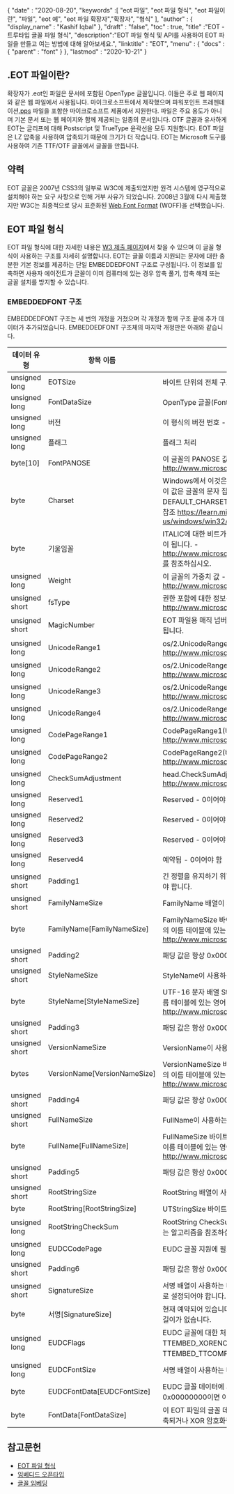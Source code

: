 {
  "date" : "2020-08-20",
  "keywords" :[ "eot 파일", "eot 파일 형식", "eot 파일이란", "파일", "eot 예", "eot 파일 확장자","확장자", "형식" ],
  "author" : {
    "display_name" : "Kashif Iqbal"
},
  "draft" : "false",
  "toc" : true,
  "title" :"EOT - 트루타입 글꼴 파일 형식",
  "description":"EOT 파일 형식 및 API를 사용하여 EOT 파일을 만들고 여는 방법에 대해 알아보세요.",
  "linktitle" : "EOT",
  "menu" : {
    "docs" : {
      "parent" : "font"
}
},
  "lastmod" : "2020-10-21"
}

## .EOT 파일이란?

확장자가 .eot인 파일은 문서에 포함된 OpenType 글꼴입니다. 이들은 주로 웹 페이지와 같은 웹 파일에서 사용됩니다. 마이크로소프트에서 제작했으며 파워포인트 프레젠테이션[.pps](/ko/presentation/pps) 파일을 포함한 마이크로소프트 제품에서 지원한다. 파일은 주요 용도가 아니며 기본 문서 또는 웹 페이지와 함께 제공되는 일종의 문서입니다. OTF 글꼴과 유사하게 EOT는 글리프에 대해 Postscript 및 TrueType 윤곽선을 모두 지원합니다. EOT 파일은 LZ 압축을 사용하여 압축되기 때문에 크기가 더 작습니다. EOT는 Microsoft 도구를 사용하여 기존 TTF/OTF 글꼴에서 글꼴을 만듭니다.

## 약력

EOT 글꼴은 2007년 CSS3의 일부로 W3C에 제출되었지만 원격 시스템에 영구적으로 설치해야 하는 요구 사항으로 인해 거부 사유가 되었습니다. 2008년 3월에 다시 제출했지만 W3C는 최종적으로 당시 표준화된 [Web Font Format](/ko/font/woff/) (WOFF)을 선택했습니다.

## EOT 파일 형식

EOT 파일 형식에 대한 자세한 내용은 [W3 제출 페이지](https://www.w3.org/Submission/EOT/#FileFormat)에서 찾을 수 있으며 이 글꼴 형식이 사용하는 구조를 자세히 설명합니다. EOT는 글꼴 이름과 지원되는 문자에 대한 충분한 기본 정보를 제공하는 단일 EMBEDDEDFONT 구조로 구성됩니다. 이 정보를 압축하면 사용자 에이전트가 글꼴이 이미 컴퓨터에 있는 경우 압축 풀기, 압축 해제 또는 글꼴 설치를 방지할 수 있습니다.

### EMBEDDEDFONT 구조
EMBEDDEDFONT 구조는 세 번의 개정을 거쳤으며 각 개정과 함께 구조 끝에 추가 데이터가 추가되었습니다. EMBEDDEDFONT 구조체의 마지막 개정판은 아래와 같습니다.

|데이터 유형|항목 이름|설명|
---|---|---|
|unsigned long|EOTSize|바이트 단위의 전체 구조 길이(문자열 및 글꼴 데이터 포함)|
|unsigned long|FontDataSize|OpenType 글꼴(FontData)의 길이(바이트)|
|unsigned long|버전|이 형식의 버전 번호 - 0x00020002|
|unsigned long|플래그|플래그 처리|
|byte[10]|FontPANOSE|이 글꼴의 PANOSE 값 - 참조 http://www.microsoft.com/typography/otspec/os2.htm#pan|
|byte|Charset|Windows에서 이것은 TEXTMETRIC.tmCharSet에서 파생됩니다. 이 값은 글꼴의 문자 집합을 지정합니다. DEFAULT_CHARSET(0x01)은 기본 설정이 없음을 나타냅니다. - 참조 https://learn.microsoft.com/en-us/windows/win32/api/wingdi/ns-wingdi-textmetrica|
|byte|기울임꼴|ITALIC에 대한 비트가 OS/2.fsSelection에서 설정되면 값은 0x01이 됩니다. - http://www.microsoft.com/typography/otspec/os2.htm#fss를 참조하십시오.
|unsigned long|Weight|이 글꼴의 가중치 값 - http://www.microsoft.com/typography/otspec/os2.htm#wtc|를 참조하십시오.
|unsigned short|fsType|권한 포함에 대한 정보를 제공하는 유형 플래그 - http://www.microsoft.com/typography/otspec/os2.htm#fst|를 참조하십시오.
|unsigned short|MagicNumber|EOT 파일용 매직 넘버 - 0x504C. 데이터 손상을 확인하는 데 사용됩니다.|
|unsigned long|UnicodeRange1|os/2.UnicodeRange1(비트 0-31) - http://www.microsoft.com/typography/otspec/os2.htm#ur| 참조
|unsigned long|UnicodeRange2|os/2.UnicodeRange2(비트 32-63) - http://www.microsoft.com/typography/otspec/os2.htm#ur| 참조
|unsigned long|UnicodeRange3|os/2.UnicodeRange3(비트 64-95) - http://www.microsoft.com/typography/otspec/os2.htm#ur| 참조
|unsigned long|UnicodeRange4|os/2.UnicodeRange4(비트 96-127) - http://www.microsoft.com/typography/otspec/os2.htm#ur| 참조
|unsigned long|CodePageRange1|CodePageRange1(비트 0-31) - http://www.microsoft.com/typography/otspec/os2.htm#cpr| 참조
|unsigned long|CodePageRange2|CodePageRange2(비트 32-63) - http://www.microsoft.com/typography/otspec/os2.htm#cpr| 참조
|unsigned long|CheckSumAdjustment|head.CheckSumAdjustment - 참조 http://www.microsoft.com/typography/otspec/head.htm|
|unsigned long|Reserved1|Reserved - 0이어야 함|
|unsigned long|Reserved2|Reserved - 0이어야 함|
|unsigned long|Reserved3|Reserved - 0이어야 함|
|unsigned long|Reserved4|예약됨 - 0이어야 함|
|unsigned short|Padding1|긴 정렬을 유지하기 위한 패딩. 패딩 값은 항상 0x0000으로 설정해야 합니다.|
|unsigned short|FamilyNameSize|FamilyName 배열이 사용하는 바이트 수|
|byte|FamilyName[FamilyNameSize]|FamilyNameSize 바이트 길이의 UTF-16 문자 배열. 이것은 글꼴의 이름 테이블에 있는 영어 글꼴 모음 문자열입니다(이름 ID = 1) - http://www.microsoft.com/typography/otspec/name.htm| 참조
|unsigned short|Padding2|패딩 값은 항상 0x0000으로 설정되어야 합니다.|
|unsigned short|StyleNameSize|StyleName이 사용하는 바이트 수|
|byte|StyleName[StyleNameSize]|UTF-16 문자 배열 StyleNameSize 바이트 길이. 이것은 글꼴의 이름 테이블에 있는 영어 글꼴 하위 계열 문자열입니다(이름 ID = 2) - http://www.microsoft.com/typography/otspec/name.htm| 참조
|unsigned short|Padding3|패딩 값은 항상 0x0000으로 설정되어야 합니다.|
|unsigned short|VersionNameSize|VersionName이 사용하는 바이트 수|
|bytes|VersionName[VersionNameSize]|VersionNameSize 바이트 길이의 UTF-16 문자 배열. 이것은 글꼴의 이름 테이블에 있는 영어 버전 문자열입니다(이름 ID = 5) - http://www.microsoft.com/typography/otspec/name.htm| 참조
|unsigned short|Padding4|패딩 값은 항상 0x0000으로 설정되어야 합니다.|
|unsigned short|FullNameSize|FullName이 사용하는 바이트 수|
|byte|FullName[FullNameSize]|FullNameSize 바이트 길이의 UTF-16 문자 배열. 이것은 글꼴의 이름 테이블에 있는 영어 전체 이름 문자열입니다(이름 ID = 4) - http://www.microsoft.com/typography/otspec/name.htm| 참조
|unsigned short|Padding5|패딩 값은 항상 0x0000으로 설정되어야 합니다.|
|unsigned short|RootStringSize|RootString 배열이 사용하는 바이트 수|
|byte|RootString[RootStringSize]|UTStringSize 바이트 길이의 UTF-16 문자 배열|
|unsigned long|RootStringCheckSum|RootString CheckSum 값. 아래 RootStringChecksum을 처리하는 알고리즘을 참조하십시오.|
|unsigned long|EUDCCodePage|EUDC 글꼴 지원에 필요한 코드 페이지 값.|
|unsigned short|Padding6|패딩 값은 항상 0x0000으로 설정되어야 합니다.|
|unsigned short|SignatureSize|서명 배열이 사용하는 바이트 수. 현재 예약되어 있으며 0x0000으로 설정되어야 합니다.|
|byte|서명[SignatureSize]|현재 예약되어 있습니다. SignatureSize가 0x0000이면 이 배열에 길이가 없습니다.|
|unsigned long|EUDCFlags|EUDC 글꼴에 대한 처리 플래그. 일반적인 값은 TTEMBED_XORENCRYPTDATA 및 TTEMBED_TTCOMPRESSED일 수 있습니다.|
|unsigned long|EUDCFontSize|서명 배열이 사용하는 바이트 수.|
|byte|EUDCFontData[EUDCFontSize]|EUDC 글꼴 데이터에 사용된 바이트 수. EUDCFontSize가 0x00000000이면 이 배열에 길이가 없습니다.|
|byte|FontData[FontDataSize]|이 EOT 파일의 글꼴 데이터. 데이터는 처리 플래그에 표시된 대로 압축되거나 XOR 암호화될 수 있습니다.|

## 참고문헌

* [EOT 파일 형식](https://www.w3.org/Submission/EOT/)
* [임베디드 오픈타입](https://en.wikipedia.org/wiki/Embedded_OpenType)
* [글꼴 임베딩](https://en.wikipedia.org/wiki/Font_embedding)

